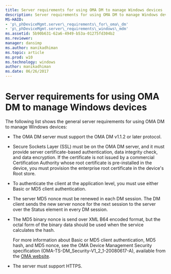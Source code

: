 ```yaml
---
title: Server requirements for using OMA DM to manage Windows devices
description: Server requirements for using OMA DM to manage Windows devices
MS-HAID:
- 'p\_phDeviceMgmt.server\_requirements\_for\_oma\_dm'
- 'p\_phDeviceMgmt.server\_requirements\_windows\_mdm'
ms.assetid: 5b90b631-62a6-4949-b53a-01275fd304b2
ms.reviewer: 
manager: dansimp
ms.author: manikadhiman
ms.topic: article
ms.prod: w10
ms.technology: windows
author: manikadhiman
ms.date: 06/26/2017
---
```


# Server requirements for using OMA DM to manage Windows devices

The following list shows the general server requirements for using OMA DM to manage Windows devices:

-   The OMA DM server must support the OMA DM v1.1.2 or later protocol.

-   Secure Sockets Layer (SSL) must be on the OMA DM server, and it must provide server certificate-based authentication, data integrity check, and data encryption. If the certificate is not issued by a commercial Certification Authority whose root certificate is pre-installed in the device, you must provision the enterprise root certificate in the device's Root store.

-   To authenticate the client at the application level, you must use either Basic or MD5 client authentication.

-   The server MD5 nonce must be renewed in each DM session. The DM client sends the new server nonce for the next session to the server over the Status element in every DM session.

-   The MD5 binary nonce is send over XML B64 encoded format, but the octal form of the binary data should be used when the service calculates the hash.

    For more information about Basic or MD5 client authentication, MD5 hash, and MD5 nonce, see the OMA Device Management Security specification (OMA-TS-DM\_Security-V1\_2\_1-20080617-A), available from the [OMA website](https://go.microsoft.com/fwlink/p/?LinkId=526900).

-   The server must support HTTPS.

 





